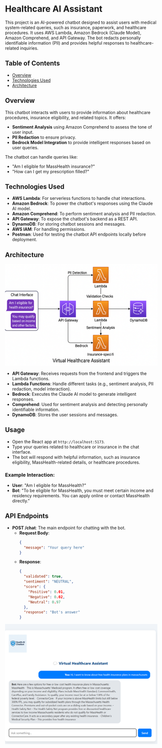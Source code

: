 # Healthcare AI Assistant

This project is an AI-powered chatbot designed to assist users with medical system-related queries, such as insurance, paperwork, and healthcare procedures. It uses AWS Lambda, Amazon Bedrock (Claude Model), Amazon Comprehend, and API Gateway. The bot redacts personally identifiable information (PII) and provides helpful responses to healthcare-related inquiries.

## Table of Contents

- [Overview](#overview)
- [Technologies Used](#technologies-used)
- [Architecture](#architecture)

   

## Overview

This chatbot interacts with users to provide information about healthcare procedures, insurance eligibility, and related topics. It offers:
- **Sentiment Analysis** using Amazon Comprehend to assess the tone of user input.
- **PII Redaction** to ensure privacy.
- **Bedrock Model Integration** to provide intelligent responses based on user queries.

The chatbot can handle queries like:
- "Am I eligible for MassHealth insurance?"
- "How can I get my prescription filled?"

## Technologies Used

- **AWS Lambda**: For serverless functions to handle chat interactions.
- **Amazon Bedrock**: To power the chatbot's responses using the Claude AI model.
- **Amazon Comprehend**: To perform sentiment analysis and PII redaction.
- **API Gateway**: To expose the chatbot's backend as a REST API.
- **DynamoDB**: For storing chatbot sessions and messages.
- **AWS IAM**: For handling permissions.
- **Postman**: Used for testing the chatbot API endpoints locally before deployment.

## Architecture

![Architecture](https://github.com/jothsnapraveena/Health_AIBot/blob/master/architecture%20diagram.png)

- **API Gateway**: Receives requests from the frontend and triggers the Lambda functions.
- **Lambda Functions**: Handle different tasks (e.g., sentiment analysis, PII redaction, model interaction).
- **Bedrock**: Executes the Claude AI model to generate intelligent responses.
- **Comprehend**: Used for sentiment analysis and detecting personally identifiable information.
- **DynamoDB**: Stores the user sessions and messages.


## Usage

- Open the React app at `http://localhost:5173`.
- Type your queries related to healthcare or insurance in the chat interface.
- The bot will respond with helpful information, such as insurance eligibility, MassHealth-related details, or healthcare procedures.

### Example Interaction:
- **User**: "Am I eligible for MassHealth?"
- **Bot**: "To be eligible for MassHealth, you must meet certain income and residency requirements. You can apply online or contact MassHealth directly."

## API Endpoints

- **POST /chat**: The main endpoint for chatting with the bot.
    - **Request Body**:
      ```json
      {
        "message": "Your query here"
      }
      ```
    - **Response**:
      ```json
      {
        "validated": true,
        "sentiment": "NEUTRAL",
        "score": {
          "Positive": 0.01,
          "Negative": 0.02,
          "Neutral": 0.97
        },
        "response": "Bot's answer"
      }
      ```
![Bot](https://github.com/jothsnapraveena/Health_AIBot/blob/master/Screenshot%202025-03-28%20014517.png)

